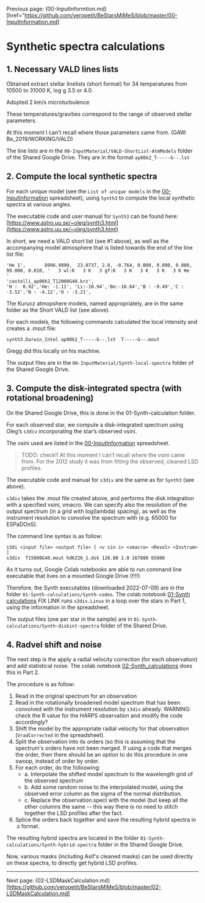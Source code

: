 
Previous page: (00-InputInformtion.md)[href="https://github.com/veropetit/BeStarsMiMeS/blob/master/00-InputInformation.md]

# Synthetic spectra calculations


## 1. Necessary VALD lines lists

Obtained extract stellar linelists (short format) for 34 temperatures from 10500 to 31000 K, log g 3.5 or 4.0. 

Adopted 2 km/s microturbulence

These temperatures/gravities correspond to the range of observed stellar parameters. 

At this moment I can’t recall where those parameters came from. (GAW: Be_2019/WORKING/VALD)

The line lists are in the `00-InputMaterial/VALD-ShortList-AtmModels` folder of the Shared Google Drive. They are in the format `ap00k2_T-----G--.lst`
 

## 2. Compute the local synthetic spectra

For each unique model (see the `List of unique models` in the [00-InputInformation](https://docs.google.com/spreadsheets/d/1M6y1Wnsrc-w5FjUMfKaSFa_-foIDAaMe8W4lYNWnWyk/edit?usp=sharing) spreadsheet), using `Synth3` to compute the local synthetic spectra at various angles. 

The executable code and user manual for `Synth3` can be found here:
[https://www.astro.uu.se/~oleg/synth3.html](https://www.astro.uu.se/~oleg/synth3.html)

In short, we need a VALD short list (see #1 above), as well as the accompanying model atmosphere that is listed towards the end of the line list file:


```
'He 1',       8996.9890,  23.0737, 2.0, -0.764, 0.000, 0.000, 0.000, 99.000, 0.010, '   3 wl:K   3 K   3 gf:K   3 K   3 K   3 K   3 K He            '
'castelli_ap00k2_T12000G40.krz',
'H :  0.92','He: -1.11', 'Li:-10.94','Be:-10.64','B : -9.49','C : -3.52','N : -4.12','O : -3.21',

```

The Kurucz atmopshere models, named appropriately, are in the same folder as the Short VALD list (see above). 

For each models, the following commands calculated the local intensity and creates a .mout file:

```
synth3.Darwin_Intel ap00k2_T-----G--.lst  T-----G--.mout
```

Gregg did this locally on his machine. 

The output files are in the `00-InputMaterial/Synth-local-spectra` folder of the Shared Google Drive. 


## 3. Compute the disk-integrated spectra (with rotational broadening)

On the Shared Google Drive, this is done in the 01-Synth-calculation folder. 

For each observed star, we compute a disk-integrated spectrum using Oleg’s `s3div` incorporating the star’s observed vsini. 

The vsini used are listed in the [00-InputInformation](https://docs.google.com/spreadsheets/d/1M6y1Wnsrc-w5FjUMfKaSFa_-foIDAaMe8W4lYNWnWyk/edit?usp=sharing) spreadsheet. 

> TODO: check!! At this moment I can’t recall where the vsini came from. For the 2012 study it was from fitting the observed, cleaned LSD profiles. 
 
The executable code and manual for `s3div` are the same as for `Synth3` (see above). 

`s3div` takes the .mout file created above, and performs the disk integration with a specified vsini, vmacro. We can specify also the resolution of the output spectrum (in a grid with log(lambda) spacing), as well as the instrument resolution to convolve the spectrum with (e.g. 65000 for ESPaDOnS).

The command line syntax is as follow: 

```
s3di <input file> <output file> [ <v sin i> <vmacro> <Resol> <Instrum> ]
s3div  T15000G40.mout hd6226_1.dsk 120.00 2.0 167000 65000
```

As it turns out, Google Colab notebooks are able to run command line executable that lives on a mounted Google Drive (!!!!)

Therefore, the Synth executables (downloaded 2022-07-09) are in the folder `01-Synth-calculations/Synth-codes`. The colab notebook [01-Synth calculations]() FIX LINK runs `s3div.Linux` in a loop over the stars in Part 1, using the information in the spreadsheet. 

The output files (one per star in the sample) are in `01-Synth-calculations/Synth-diskint-spectra` folder of the Shared Drive. 

## 4. Radvel shift and noise

The next step is the apply a radial velocity correction (for each observation) and add statistical noise. The colab notebook [02-Synth_calculations](https://github.com/veropetit/BeStarsMiMeS/blob/master/02-Synth_calculations.ipynb) does this in Part 2. 

The procedure is as follow: 

1. Read in the original spectrum for an observation
2. Read in the rotationally broadened model spectrum that has been convolved with the instrument resolution by `s3div` already. WARNING: check the R value for the HARPS observation and modify the code accordingly?
3. Shift the model by the appropriate radial velocity for that observation (`VradCorrected` in the spreadsheet).
4. Split the observation into its orders (so this is assuming that the spectrum's orders have not been merged. If using a code that merges the order, then there should be an option to do this procedure in one swoop, instead of order by order. 
5. For each order, do the folloowing:
	* a. Interpolate the shifted model spectrum to the wavelength grid of the observed spectrum
	* b. Add some random noise to the interpolated model, using the observed error column as the sigma of the normal distribution.
	* c. Replace the observation.specI with the model (but keep all the other columns the same -- this way there is no need to stitch together the LSD profiles after the fact.
6. Splice the orders back together and save the resulting hybrid spectra in .s format.

The resulting hybrid spectra are located in the folder `01-Synth-calculations/Synth-hybrid-spectra` folder in the Shared Google Drive. 

Now, various masks (including Asif's cleaned masks) can be used directly on these spectra, to directly get hybrid LSD profiles. 


---- 
Next page: (02-LSDMaskCalculation.md)[https://github.com/veropetit/BeStarsMiMeS/blob/master/02-LSDMaskCalculation.md]